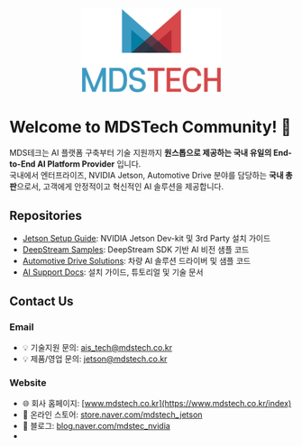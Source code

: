 <p align="center">
  <img src="https://github.com/MDSTech-Jetson/.github/blob/myungsu/profile/img/mdstech_logo.png?raw=true" width="250"/>
</p>
  
# Welcome to MDSTech Community! 👋

MDS테크는 AI 플랫폼 구축부터 기술 지원까지 **원스톱으로 제공하는 국내 유일의 End-to-End AI Platform Provider**  입니다.  
국내에서 엔터프라이즈, NVIDIA Jetson, Automotive Drive 분야를 담당하는 **국내 총판**으로서, 고객에게 안정적이고 혁신적인 AI 솔루션을 제공합니다.

## Repositories
- [Jetson Setup Guide](https://github.com/MDSTech-Jetson/Jetson-Setup-Guide): NVIDIA Jetson Dev-kit 및 3rd Party 설치 가이드
- [DeepStream Samples](https://github.com/MDSTech-Jetson/MDSTech-DeepStream-Samples): DeepStream SDK 기반 AI 비전 샘플 코드
- [Automotive Drive Solutions](https://github.com/MDSTech-Jetson/Automotive-Drive-Solutions): 차량 AI 솔루션 드라이버 및 샘플 코드
- [AI Support Docs](https://github.com/MDSTech-Jetson/AI-Support-Docs): 설치 가이드, 튜토리얼 및 기술 문서

## Contact Us

### Email
- 💡 기술지원 문의: ais_tech@mdstech.co.kr  
- 💡 제품/영업 문의: jetson@mdstech.co.kr  

### Website
- 🌐 회사 홈페이지: [www.mdstech.co.kr](https://www.mdstech.co.kr/index)  
- 🛒 온라인 스토어: [store.naver.com/mdstech_jetson](https://smartstore.naver.com/nvidia_jetson)  
- 📝 블로그: [blog.naver.com/mdstec_nvidia](https://blog.naver.com/mdstec_nvidia)
- 
